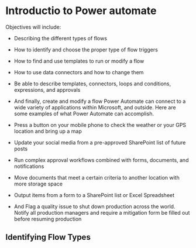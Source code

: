 # Introductio to Power automate
Objectives will include:

 * Describing the different types of flows
 * How to identify and choose the proper type of flow triggers
 * How to find and use templates to run or modify a flow
 * How to use data connectors and how to change them
 * Be able to describe templates, connectors, loops and conditions, expressions, and approvals
 * And finally, create and modify a flow
Power Automate can connect to a wide variety of applications within Microsoft, and outside. Here are some examples of what Power Automate can accomplish.

 * Press a button on your mobile phone to check the weather or your GPS location and bring up a map
 * Update your social media from a pre-approved SharePoint list of future posts
 * Run complex approval workflows combined with forms, documents, and notifications
 * Move documents that meet a certain criteria to another location with more storage space
 * Output items from a form to a SharePoint list or Excel Spreadsheet
 * And Flag a quality issue to shut down production across the world. Notify all production managers and require a mitigation form be filled out before resuming production

## Identifying Flow Types
